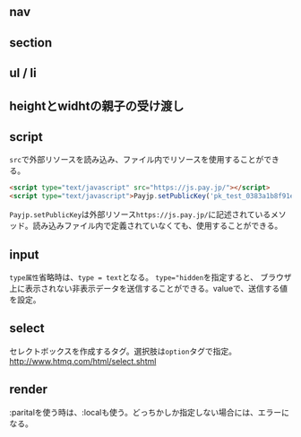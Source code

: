 ## nav
## section
## ul / li
## heightとwidhtの親子の受け渡し

## script
`src`で外部リソースを読み込み、ファイル内でリソースを使用することができる。

```html
<script type="text/javascript" src="https://js.pay.jp/"></script>
<script type="text/javascript">Payjp.setPublicKey('pk_test_0383a1b8f91e8a6e3ea0e2a9');</script>
```
`Payjp.setPublicKey`は外部リソース`https://js.pay.jp/`に記述されているメソッド。読み込みファイル内で定義されていなくても、使用することができる。

## input
`type属性`省略時は、`type = text`となる。
`type="hidden`を指定すると、 ブラウザ上に表示されない非表示データを送信することができる。valueで、送信する値を設定。

## select
セレクトボックスを作成するタグ。選択肢は`option`タグで指定。
http://www.htmq.com/html/select.shtml

## render
:paritalを使う時は、:localも使う。どっちかしか指定しない場合には、エラーになる。
